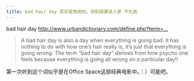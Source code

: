 ```yaml
---
title: bad hair day 其实挺常用的。但别随便说人家 不礼貌
---
```


<p>bad hair day
<a href="http://www.urbandictionary.com/define.php?term=bad+hair+day">http://www.urbandictionary.com/define.php?term=...</a></p>

<blockquote>
  <p>A bad hair day is also a day when everything is going bad. It has nothing to do with how one&#8217;s hair really is, it&#8217;s just that everything is going wrong. The term &#8220;bad hair day&#8221; derives from how psycho one feels because everything is going all wrong on a particular day!!</p>
</blockquote>

<p>第一次听到这个词似乎是在Office Space这部经典电影中。：）可能吧。</p>
